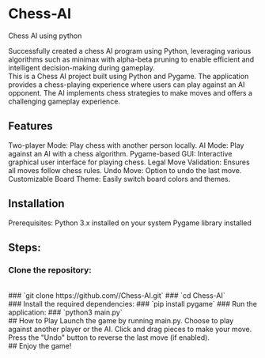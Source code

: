 # Chess-AI
Chess AI using python

Successfully created a chess AI program using Python, leveraging various algorithms such as minimax with alpha-beta pruning to enable efficient and intelligent decision-making during gameplay.
<br>
This is a Chess AI project built using Python and Pygame. The application provides a chess-playing experience where users can play against an AI opponent. The AI implements chess strategies to make moves and offers a challenging gameplay experience.
<br>
## Features
Two-player Mode: Play chess with another person locally.
AI Mode: Play against an AI with a chess algorithm.
Pygame-based GUI: Interactive graphical user interface for playing chess.
Legal Move Validation: Ensures all moves follow chess rules.
Undo Move: Option to undo the last move.
Customizable Board Theme: Easily switch board colors and themes.
<br>

## Installation
Prerequisites:
Python 3.x installed on your system
Pygame library installed
<br>
## Steps:
### Clone the repository:
<br>
### `git clone https://github.com/<your-username>/Chess-AI.git`
### `cd Chess-AI`
<br>
### Install the required dependencies:
### `pip install pygame`
### Run the application:
### `python3 main.py`
<br>
## How to Play
Launch the game by running main.py.
Choose to play against another player or the AI.
Click and drag pieces to make your move.
Press the "Undo" button to reverse the last move (if enabled).
<br>
## Enjoy the game!

